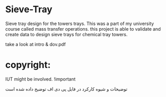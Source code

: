 # Sieve-Tray
 
Sieve tray design for the towers trays.
This was a part of my university course called mass transfer operations. this project is able to validate and create data to design sieve trays for chemical tray towers.

take a look at intro & dov.pdf

# copyright:
 IUT might be involved. !important
 
 توضیحات و شیوه کارکرد در فایل پی دی اف توضیح داده شده است
